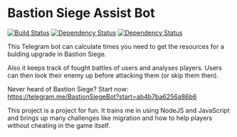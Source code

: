# Bastion Siege Assist Bot

[![Build Status](https://travis-ci.org/EdJoPaTo/BastionSiegeAssistBot.svg?branch=master)](https://travis-ci.org/EdJoPaTo/BastionSiegeAssistBot)
[![Dependency Status](https://david-dm.org/EdJoPaTo/BastionSiegeAssistBot/status.svg)](https://david-dm.org/EdJoPaTo/BastionSiegeAssistBot)
[![Dependency Status](https://david-dm.org/EdJoPaTo/BastionSiegeAssistBot/dev-status.svg)](https://david-dm.org/EdJoPaTo/BastionSiegeAssistBot?type=dev)

This Telegram bot can calculate times you need to get the resources for a bulding upgrade in Bastion Siege.

Also it keeps track of fought battles of users and analyses players.
Users can then look their enemy up before attacking them (or skip them then).

Never heard of Bastion Siege? Start now: https://telegram.me/BastionSiegeBot?start=ab4b7ba6256a86b6

This project is a project for fun.
It trains me in using NodeJS and JavaScript and brings up many challenges like migration and how to help players without cheating in the game itself.
